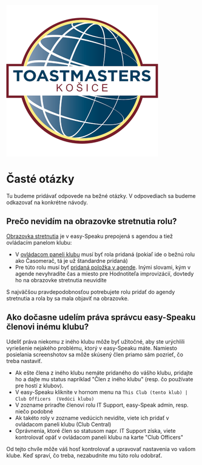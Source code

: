 ![Logo Toastmasters Košice][logo]
# Časté otázky
Tu budeme pridávať odpovede na bežné otázky. V odpovediach sa budeme odkazovať na konkrétne návody.

## Prečo nevidím na obrazovke stretnutia rolu?
[Obrazovka stretnutia][obrazovka-stretnutia] je v easy-Speaku prepojená s agendou a tiež ovládacím panelom klubu:
- V [ovládacom paneli klubu][uprava-roli-na-stretnuti] musí byť rola pridaná (pokiaľ ide o bežnú rolu ako Časomerač, tá je už štandardne pridaná)
- Pre túto rolu musí byť [pridaná položka v agende][uprava-agendy-stretnutia]. Inými slovami, kým v agende nevyhradíte čas a miesto pre Hodnotiteľa improvizácií, dovtedy ho na obrazovke stretnutia neuvidíte

S najväčšou pravdepodobnosťou potrebujete rolu pridať do agendy stretnutia a rola by sa mala objaviť na obrazovke.

## Ako dočasne udelím práva správcu easy-Speaku členovi inému klubu?
Udeliť práva niekomu z iného klubu môže byť užitočné, aby ste urýchlili vyriešenie nejakého problému, ktorý v easy-Speaku máte. Namiesto posielania screenshotov sa môže skúsený člen priamo sám pozrieť, čo treba nastaviť.

- Ak ešte člena z iného klubu nemáte pridaného do vášho klubu, pridajte ho a dajte mu status napríklad "Člen z iného klubu" (resp. čo používate pre hostí z klubov).
- V easy-Speaku kliknite v hornom menu na `This Club (tento klub) | Club Officers  (Vedúci klubu)`
- V zozname priraďte členovi rolu IT Support, easy-Speak admin, resp. niečo podobné
- Ak takéto roly v zozname vedúcich nevidíte, viete ich pridať v ovládacom paneli klubu (Club Central)
- Oprávnenia, ktoré člen so statusom napr. IT Support získa, viete kontrolovať opäť v ovládacom paneli klubu na karte "Club Officers"

Od tejto chvíle môže váš hosť kontrolovať a upravovať nastavenia vo vašom klube. Keď spraví, čo treba, nezabudnite mu túto rolu odobrať.

[logo]: https://github.com/toastmasters-kosice/graficke-podklady/raw/main/Log%C3%A1/%C5%A0tandardn%C3%A9%20zmen%C5%A1en%C3%A9%20logo%20TMKE.png "Logo Toastmasters Košice"
[obrazovka-stretnutia]: Spr%C3%A1va%20stretnutia/001%20Obrazovka%20stretnutia.md "Obrazovka stretnutia"
[uprava-roli-na-stretnuti]: Spr%C3%A1va%20klubu/005%20%C3%9Aprava%20rol%C3%AD%20na%20stretnut%C3%AD.md "Úprava rolí na stretnutí"
[uprava-agendy-stretnutia]: Spr%C3%A1va%20stretnutia/002%20%C3%9Aprava%20agendy%20stretnutia.md "Úprava agendy stretnutia"
